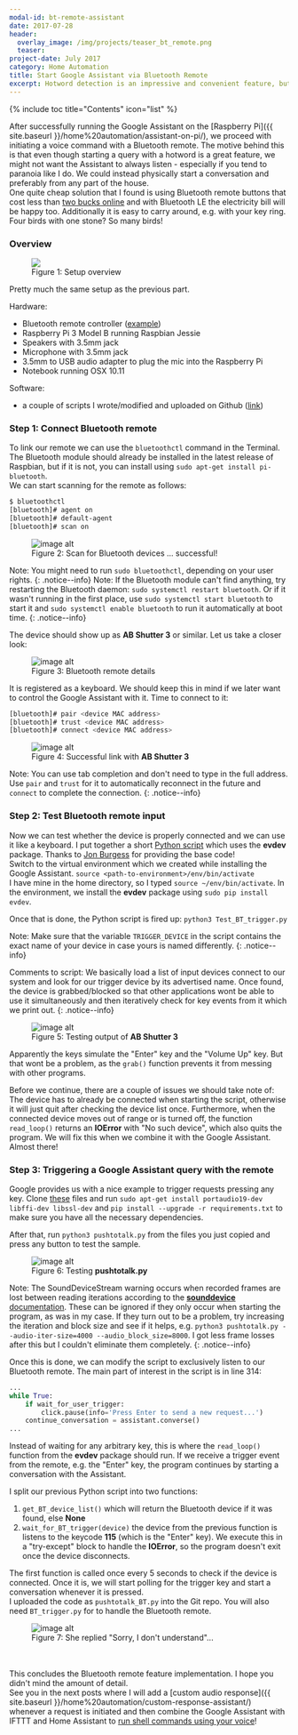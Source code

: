 ```yaml
---
modal-id: bt-remote-assistant
date: 2017-07-28
header:
  overlay_image: /img/projects/teaser_bt_remote.png
  teaser:
project-date: July 2017
category: Home Automation
title: Start Google Assistant via Bluetooth Remote
excerpt: Hotword detection is an impressive and convenient feature, but has with a big drawback&#58; it comes at the price of sacrificing part of our privacy. To address this issue, we can use a Bluetooth remote button to trigger a query.
---
```


{% include toc title="Contents" icon="list" %}

After successfully running the Google Assistant on the [Raspberry Pi]({{ site.baseurl }}/home%20automation/assistant-on-pi/), we proceed with initiating a voice command with a Bluetooth remote. The motive behind this is that even though starting a query with a hotword is a great feature, we might not want the Assistant to always listen - especially if you tend to paranoia like I do. We could instead physically start a conversation and preferably from any part of the house.  
One quite cheap solution that I found is using Bluetooth remote buttons that cost less than [two bucks online](https://www.amazon.com/UFCIT-Bluetooth-Wireless-Control-Smartphones/dp/B00LUNAA2O/) and with Bluetooth LE the electricity bill will be happy too. Additionally it is easy to carry around, e.g. with your key ring. Four birds with one stone? So many birds!

### Overview
<figure>
  <img src="/img/2017-07-28-BT-control-assistant/overview_setup.jpg">
  <figcaption>Figure 1: Setup overview</figcaption>
</figure>

Pretty much the same setup as the previous part.  

Hardware:
- Bluetooth remote controller \([example](https://www.amazon.com/UFCIT-Bluetooth-Wireless-Control-Smartphones/dp/B00LUNAA2O/)\)
- Raspberry Pi 3 Model B running Raspbian Jessie
- Speakers with 3.5mm jack
- Microphone with 3.5mm jack
- 3.5mm to USB audio adapter to plug the mic into the Raspberry Pi
- Notebook running OSX 10.11

Software:
- a couple of scripts I wrote/modified and uploaded on Github \([link](https://github.com/atwing/HomeAI-tutorial)\)

### Step 1: Connect Bluetooth remote
To link our remote we can use the `bluetoothctl` command in the Terminal. The Bluetooth module should already be installed in the latest release of Raspbian, but if it is not, you can install using `sudo apt-get install pi-bluetooth`.  
We can start scanning for the remote as follows:

```sh
$ bluetoothctl
[bluetooth]# agent on
[bluetooth]# default-agent
[bluetooth]# scan on
```

<figure>
  <img src="/img/2017-07-28-BT-control-assistant/scan_bt.gif" alt="image alt">
  <figcaption>Figure 2: Scan for Bluetooth devices ... successful!</figcaption>
</figure>

Note: You might need to run `sudo bluetoothctl`, depending on your user rights.
{: .notice--info}
Note: If the Bluetooth module can't find anything, try restarting the Bluetooth daemon: `sudo systemctl restart bluetooth`. Or if it wasn't running in the first place, use `sudo systemctl start bluetooth` to start it and `sudo systemctl enable bluetooth` to run it automatically at boot time.
{: .notice--info}

The device should show up as **AB Shutter 3** or similar. Let us take a closer look:

<figure>
  <img src="/img/2017-07-28-BT-control-assistant/bt_device_info.png" alt="image alt">
  <figcaption>Figure 3: Bluetooth remote details</figcaption>
</figure>

It is registered as a keyboard.  We should keep this in mind if we later want to control the Google Assistant with it. Time to connect to it:

```sh
[bluetooth]# pair <device MAC address>
[bluetooth]# trust <device MAC address>
[bluetooth]# connect <device MAC address>
```

<figure>
  <img src="/img/2017-07-28-BT-control-assistant/bt_connect.png" alt="image alt">
  <figcaption>Figure 4: Successful link with <b>AB Shutter 3</b></figcaption>
</figure>

Note: You can use tab completion and don't need to type in the full address. Use `pair` and `trust` for it to automatically reconnect in the future and `connect` to complete the connection.
{: .notice--info}

### Step 2: Test Bluetooth remote input
Now we can test whether the device is properly connected and we can use it like a keyboard. I put together a short [Python script](https://github.com/atwing/HomeAI-tutorial/blob/master/Test_BT_trigger.py) which uses the **evdev** package. Thanks to [Jon Burgess](https://github.com/jburgess777) for providing the base code!  
Switch to the virtual environment which we created while installing the Google Assistant.   `source <path-to-environment>/env/bin/activate`  
I have mine in the home directory, so I typed `source ~/env/bin/activate`. In the environment, we install the **evdev** package using `sudo pip install evdev`.  

Once that is done, the Python script is fired up:
`python3 Test_BT_trigger.py`

Note: Make sure that the variable `TRIGGER_DEVICE` in the script contains the exact name of your device in case yours is named differently.
{: .notice--info}

Comments to script: We basically load a list of input devices connect to our system and look for our trigger device by its advertised name. Once found, the device is grabbed/blocked so that other applications wont be able to use it simultaneously and then iteratively check for key events from it which we print out.
{: .notice--info}

<figure>
  <img src="/img/2017-07-28-BT-control-assistant/test_bt_trigger.png" alt="image alt">
  <figcaption>Figure 5: Testing output of <b>AB Shutter 3</b></figcaption>
</figure>

Apparently the keys simulate the "Enter" key and the "Volume Up" key. But that wont be a problem, as the `grab()` function prevents it from messing with other programs.  

Before we continue, there are a couple of issues we should take note of: The device has to already be connected when starting the script, otherwise it will just quit after checking the device list once. Furthermore, when the connected device moves out of range or is turned off, the function `read_loop()` returns an **IOError** with "No such device", which also quits the program. We will fix this when we combine it with the Google Assistant. Almost there!

### Step 3: Triggering a Google Assistant query with the remote
Google provides us with a nice example to trigger requests pressing any key. Clone [these](https://github.com/googlesamples/assistant-sdk-python/tree/master/google-assistant-sdk/googlesamples/assistant/grpc) files and run `sudo apt-get install portaudio19-dev libffi-dev libssl-dev` and `pip install --upgrade -r requirements.txt` to make sure you have all the necessary dependencies.  

After that, run `python3 pushtotalk.py` from the files you just copied and press any button to test the sample.

<figure>
  <img src="/img/2017-07-28-BT-control-assistant/test_pushtotalk.png" alt="image alt">
  <figcaption>Figure 6: Testing <b>pushtotalk.py</b></figcaption>
</figure>

Note: The SoundDeviceStream warning occurs when recorded frames are lost between reading iterations according to the [**sounddevice** documentation](http://python-sounddevice.readthedocs.io/en/0.3.8/index.html?highlight=overflow#sounddevice.Stream.read). These can be ignored if they only occur when starting the program, as was in my case. If they turn out to be a problem, try increasing the iteration and block size and see if it helps, e.g. `python3 pushtotalk.py --audio-iter-size=4000 --audio_block_size=8000`. I got less frame losses after this but I couldn't eliminate them completely.
{: .notice--info}

Once this is done, we can modify the script to exclusively listen to our Bluetooth remote. The main part of interest in the script is in line 314:
```python
...
while True:
    if wait_for_user_trigger:
        click.pause(info='Press Enter to send a new request...')
    continue_conversation = assistant.converse()
...
```
Instead of waiting for any arbitrary key, this is where the `read_loop()` function from the **evdev** package should run. If we receive a trigger event from the remote, e.g. the "Enter" key, the program continues by starting a conversation with the Assistant.  

I split our previous Python script into two functions:
1. `get_BT_device_list()` which will return the Bluetooth device if it was found, else **None**
2. `wait_for_BT_trigger(device)` the device from the previous function is listens to the keycode **115** (which is the "Enter" key). We execute this in a "try-except" block to handle the **IOError**, so the program doesn't exit once the device disconnects.  

The first function is called once every 5 seconds to check if the device is connected. Once it is, we will start polling for the trigger key and start a conversation whenever it is pressed.  
I uploaded the code as `pushtotalk_BT.py` into the Git repo. You will also need `BT_trigger.py` for to handle the Bluetooth remote.

<figure>
  <img src="/img/2017-07-28-BT-control-assistant/pushtotalk_BT.png" alt="image alt">
  <figcaption>Figure 7: She replied "Sorry, I don't understand"... </figcaption>
</figure>

<br><br>
This concludes the Bluetooth remote feature implementation. I hope you didn't mind the amount of detail.  
See you in the next posts where I will add a [custom audio response]({{ site.baseurl }}/home%20automation/custom-response-assistant/) whenever a request is initiated and then combine the Google Assistant with IFTTT and Home Assistant to [run shell commands using your voice]()!
